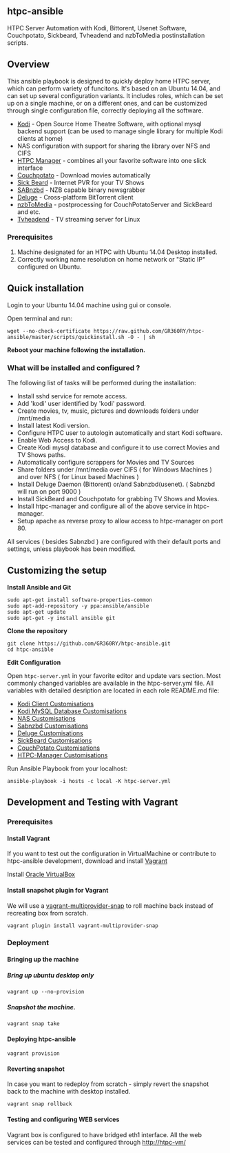 ## htpc-ansible
HTPC Server Automation with Kodi, Bittorent, Usenet Software, Couchpotato, Sickbeard, Tvheadend and nzbToMedia postinstallation scripts.

## Overview
This ansible playbook is designed to quickly deploy home HTPC server, which can perform variety of funcitons. It's based on an Ubuntu 14.04, and can set up several configuration variants. It includes roles, which can be set up on a single machine, or on a different ones, and can be customized through single configuration file, correctly deploying all the software.

- [Kodi](http://kodi.tv/‎) - Open Source Home Theatre Software, with optional mysql backend support (can be used to manage single library for multiple Kodi clients at home)
- NAS configuration with support for sharing the library over NFS and CIFS
- [HTPC Manager](http://htpc.io) - combines all your favorite software into one slick interface
- [Couchpotato](https://couchpota.to/) - Download movies automatically
- [Sick Beard](http://sickbeard.com) - Internet PVR for your TV Shows
- [SABnzbd](http://sabnzbd.org/) - NZB capable binary newsgrabber
- [Deluge](http://deluge-torrent.org/) - Cross-platform BitTorrent client
- [nzbToMedia](https://github.com/clinton-hall/nzbToMedia) - postprocessing for CouchPotatoServer and SickBeard and etc.
- [Tvheadend](https://tvheadend.org/) - TV streaming server for Linux 

### Prerequisites

1. Machine designated for an HTPC with Ubuntu 14.04 Desktop installed.
2. Correctly working name resolution on home network or "Static IP" configured on Ubuntu.

## Quick installation

Login to your Ubuntu 14.04 machine using gui or console.

Open terminal and run:

```
wget --no-check-certificate https://raw.github.com/GR360RY/htpc-ansible/master/scripts/quickinstall.sh -O - | sh
```
	
__Reboot your machine following the installation.__

### What will be installed and configured ?

The following list of tasks will be performed during the installation:

* Install sshd service for remote access.
* Add 'kodi' user identified by 'kodi' password.
* Create movies, tv, music, pictures and downloads folders under /mnt/media
* Install latest Kodi version.
* Configure HTPC user to autologin automatically and start Kodi software.
* Enable Web Access to Kodi.
* Create Kodi mysql database and configure it to use correct Movies and TV Shows paths.
* Automatically configure scrappers for Movies and TV Sources
* Share folders under /mnt/media over CIFS ( for Windows Machines ) and over NFS ( for Linux based Machines )
* Install Deluge Daemon (Bittorent) or/and Sabnzbd(usenet). ( Sabnzbd will run on port 9000 )
* Install SickBeard and Couchpotato for grabbing TV Shows and Movies. 
* Install htpc-manager and configure all of the above service in htpc-manager.
* Setup apache as reverse proxy to allow access to htpc-manager on port 80.

All services ( besides Sabnzbd ) are configured with their default ports and settings, unless playbook has been modified.

## Customizing the setup

__Install Ansible and Git__

    sudo apt-get install software-properties-common
    sudo apt-add-repository -y ppa:ansible/ansible
    sudo apt-get update
    sudo apt-get -y install ansible git

__Clone the repository__

    git clone https://github.com/GR360RY/htpc-ansible.git
    cd htpc-ansible

__Edit Configuration__

Open `htpc-server.yml` in your favorite editor and update vars section.
Most commonly changed variables are available in the htpc-server.yml file.
All variables with detailed desription are located in each role README.md file:

* [Kodi Client Customisations](roles/kodi-client/README.md)
* [Kodi MySQL Database Customisations](roles/xbmc-mysql/README.md)
* [NAS Customisations](roles/htpc-nas/README.md)
* [Sabnzbd Customisations](roles/sabnzbd/README.md)
* [Deluge Customisations](roles/deluge/README.md)
* [SickBeard Customisations](roles/sickbeard/README.md)
* [CouchPotato Customisations](roles/couchpotato/README.md)
* [HTPC-Manager Customisations](roles/htpc-manager/README.md)

Run Ansible Playbook from your localhost:

    ansible-playbook -i hosts -c local -K htpc-server.yml


## Development and Testing with Vagrant

### Prerequisites

#### Install Vagrant
If you want to test out the configuration in VirtualMachine or contribute to htpc-ansible development,
download and install [Vagrant](http://www.vagrantup.com/)

Install [Oracle VirtualBox](https://www.virtualbox.org/wiki/Downloads)

#### Install snapshot plugin for Vagrant
We will use a [vagrant-multiprovider-snap](https://github.com/scalefactory/vagrant-multiprovider-snap) to roll machine back instead of recreating box from scratch.
```
vagrant plugin install vagrant-multiprovider-snap
```
### Deployment

#### Bringing up the machine

##### Bring up ubuntu desktop only
```
vagrant up --no-provision
```
##### Snapshot the machine.

```
vagrant snap take
```

#### Deploying htpc-ansible
```
vagrant provision
```

#### Reverting snapshot
In case you want to redeploy from scratch - simply revert the snapshot back to the machine with desktop installed.
```
vagrant snap rollback
```

#### Testing and configuring WEB services
Vagrant box is configured to have bridged eth1 interface.
All the web services can be tested and configured through [http://htpc-vm/](http://htpc-vm/)
